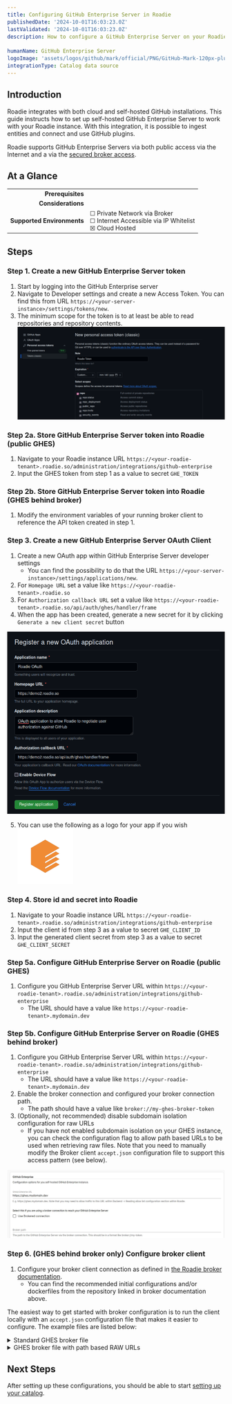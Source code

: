 ```yaml
---
title: Configuring GitHub Enterprise Server in Roadie
publishedDate: '2024-10-01T16:03:23.0Z'
lastValidated: '2024-10-01T16:03:23.0Z'
description: How to configure a GitHub Enterprise Server on your Roadie instance

humanName: GitHub Enterprise Server
logoImage: 'assets/logos/github/mark/official/PNG/GitHub-Mark-120px-plus.webp'
integrationType: Catalog data source
---
```


## Introduction

Roadie integrates with both cloud and self-hosted GitHub installations. This guide instructs how to set up self-hosted GitHub Enterprise Server to work with your Roadie instance. With this integration, it is possible to ingest entities and connect and use GitHub plugins.

Roadie supports GitHub Enterprise Servers via both public access via the Internet and a via the [secured broker access](/docs/integrations/broker/).

## At a Glance
| | |
|---: | --- |
| **Prerequisites** |  |
| **Considerations** |  |
| **Supported Environments** | ☐ Private Network via Broker <br /> ☐ Internet Accessible via IP Whitelist <br /> ☒ Cloud Hosted |


## Steps

### Step 1. Create a new GitHub Enterprise Server token
1. Start by logging into the GitHub Enterprise server
2. Navigate to Developer settings and create a new Access Token. You can find this from URL `https://<your-server-instance>/settings/tokens/new`.
3. The minimum scope for the token is to at least be able to read repositories and repository contents.
![ghes-token.png](ghes-token.png)


### Step 2a. Store GitHub Enterprise Server token into Roadie (public GHES)

1. Navigate to your Roadie instance URL `https://<your-roadie-tenant>.roadie.so/administration/integrations/github-enterprise`
2. Input the GHES token from step 1 as a value to secret `GHE_TOKEN`


### Step 2b. Store GitHub Enterprise Server token into Roadie (GHES behind broker)

1. Modify the environment variables of your running broker client to reference the API token created in step 1.

### Step 3. Create a new GitHub Enterprise Server OAuth Client

1. Create a new OAuth app within GitHub Enterprise Server developer settings
   * You can find the possibility to do that the URL `https://<your-server-instance>/settings/applications/new`.
2. For `Homepage URL` set a value like `https://<your-roadie-tenant>.roadie.so`
3. For `Authorization callback URL` set a value like `https://<your-roadie-tenant>.roadie.so/api/auth/ghes/handler/frame`
4. When the app has been created, generate a new secret for it by clicking `Generate a new client secret` button

![ghes-oauth-app.png](ghes-oauth-app.png)

5. You can use the following as a logo for your app if you wish ![roadie_centered_vert.png](roadie_centered_vert.png)


### Step 4. Store id and secret into Roadie

1. Navigate to your Roadie instance URL `https://<your-roadie-tenant>.roadie.so/administration/integrations/github-enterprise`
2. Input the client id from step 3 as a value to secret `GHE_CLIENT_ID`
2. Input the generated client secret from step 3 as a value to secret `GHE_CLIENT_SECRET`

### Step 5a. Configure GitHub Enterprise Server on Roadie (public GHES)

1. Configure you GitHub Enterprise Server URL within `https://<your-roadie-tenant>.roadie.so/administration/integrations/github-enterprise`
   * The URL should have a value like `https://<your-roadie-tenant>.mydomain.dev`


### Step 5b. Configure GitHub Enterprise Server on Roadie (GHES behind broker)
1. Configure you GitHub Enterprise Server URL within `https://<your-roadie-tenant>.roadie.so/administration/integrations/github-enterprise`
   * The URL should have a value like `https://<your-roadie-tenant>.mydomain.dev`
2. Enable the broker connection and configured your broker connection path. 
   * The path should have a value like `broker://my-ghes-broker-token` 
3. (Optionally, not recommended) disable subdomain isolation configuration for raw URLs
   * If you have not enabled subdomain isolation on your GHES instance, you can check the configuration flag to allow path based URLs to be used when retrieving raw files. Note that you need to manually modify the Broker client `accept.json` configuration file to support this access pattern (see below).

![ghes-settings.webp](ghes-settings.webp)

### Step 6. (GHES behind broker only) Configure broker client
1. Configure your broker client connection as defined in [the Roadie broker documentation](/docs/integrations/broker/#setup-broker-client).
   * You can find the recommended initial configurations and/or dockerfiles from the repository linked in broker documentation above.

The easiest way to get started with broker configuration is to run the client locally with an `accept.json` configuration file that makes it easier to configure. The example files are listed below:

<details><summary>Standard GHES broker file</summary>

```json
{
   "public": [
      {
         "//": "Get broker connection status",
         "method": "GET",
         "path": "/healthcheck"
      }
   ],
   "private": [
      {
         "method": "POST",
         "path": "/graphql",
         "origin": "${GHES_URL}",
         "auth": {
            "scheme": "token",
            "token": "${GHES_TOKEN}"
         }
      },
      {
         "method": "GET",
         "path": "/*",
         "origin": "${GHES_RAW_URL}",
         "auth": {
            "scheme": "token",
            "token": "${GHES_TOKEN}"
         }
      }
   ]
}
```

</details>

<details><summary>GHES broker file with path based RAW URLs</summary>

```json
{
   "public": [
      {
         "//": "Get broker connection status",
         "method": "GET",
         "path": "/healthcheck"
      }
   ],
   "private": [
      {
         "method": "POST",
         "path": "/graphql",
         "origin": "${GHES_URL}",
         "auth": {
            "scheme": "token",
            "token": "${GHES_TOKEN}"
         }
      },
      {
         "method": "GET",
         "path": "/raw/*",
         "origin": "${GHES_URL}",
         "auth": {
            "scheme": "token",
            "token": "${GHES_TOKEN}"
         }
      }
   ]
}
```

</details>



## Next Steps


After setting up these configurations, you should be able to start [setting up your catalog](/docs/getting-started/adding-a-catalog-item/).
